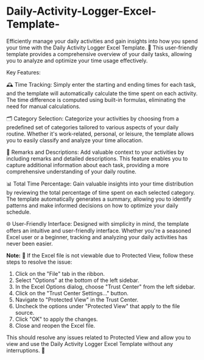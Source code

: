 # Daily-Activity-Logger-Excel-Template-
Efficiently manage your daily activities and gain insights into how you spend your time with the Daily Activity Logger Excel Template. 🚀 This user-friendly template provides a comprehensive overview of your daily tasks, allowing you to analyze and optimize your time usage effectively.

Key Features:


🕰️ Time Tracking: Simply enter the starting and ending times for each task, and the template will automatically calculate the time spent on each activity. The time difference is computed using built-in formulas, eliminating the need for manual calculations.

🗂️ Category Selection: Categorize your activities by choosing from a predefined set of categories tailored to various aspects of your daily routine. Whether it's work-related, personal, or leisure, the template allows you to easily classify and analyze your time allocation.

📝 Remarks and Descriptions: Add valuable context to your activities by including remarks and detailed descriptions. This feature enables you to capture additional information about each task, providing a more comprehensive understanding of your daily routine.

📊 Total Time Percentage: Gain valuable insights into your time distribution by reviewing the total percentage of time spent on each selected category. The template automatically generates a summary, allowing you to identify patterns and make informed decisions on how to optimize your daily schedule.

🌐 User-Friendly Interface: Designed with simplicity in mind, the template offers an intuitive and user-friendly interface. Whether you're a seasoned Excel user or a beginner, tracking and analyzing your daily activities has never been easier.





**Note:** 🛑 If the Excel file is not viewable due to Protected View, follow these steps to resolve the issue:

1. Click on the "File" tab in the ribbon.
2. Select "Options" at the bottom of the left sidebar.
3. In the Excel Options dialog, choose "Trust Center" from the left sidebar.
4. Click on the "Trust Center Settings..." button.
5. Navigate to "Protected View" in the Trust Center.
6. Uncheck the options under "Protected View" that apply to the file source.
7. Click "OK" to apply the changes.
8. Close and reopen the Excel file.

This should resolve any issues related to Protected View and allow you to view and use the Daily Activity Logger Excel Template without any interruptions. 🚀


